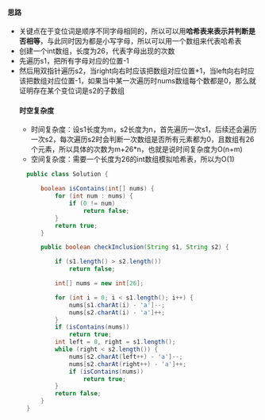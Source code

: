 #### 思路
+ 关键点在于变位词是顺序不同字母相同的，所以可以用**哈希表来表示并判断是否相等**，与此同时因为都是小写字母，所以可以用一个数组来代表哈希表  
+ 创建一个int数组，长度为26，代表字母出现的次数
+ 先遍历s1，把所有字母对应的位置-1
+ 然后用双指针遍历s2，当right向右时应该把数组对应位置+1，当left向右时应该把数组对应位置-1，如果当中某一次遍历时nums数组每个数都是0，那么就证明存在某个变位词是s2的子数组
  #### 时空复杂度
  + 时间复杂度：设s1长度为m，s2长度为n，首先遍历一次s1，后续还会遍历一次s2，每次遍历s2时会判断一次数组是否所有元素都为0，且数组有26个元素，所以具体的次数为m+26*n，也就是说时间复杂度为O(n+m)
  + 空间复杂度：需要一个长度为26的int数组模拟哈希表，所以为O(1)
  ```java
    public class Solution {

        boolean isContains(int[] nums) {
            for (int num : nums) {
                if (0 != num)
                    return false;
            }
            return true;
        }

        public boolean checkInclusion(String s1, String s2) {

            if (s1.length() > s2.length())
                return false;

            int[] nums = new int[26];

            for (int i = 0; i < s1.length(); i++) {
                nums[s1.charAt(i) - 'a']--;
                nums[s2.charAt(i) - 'a']++;
            }
            if (isContains(nums))
                return true;
            int left = 0, right = s1.length();
            while (right < s2.length()) {
                nums[s2.charAt(left++) - 'a']--;
                nums[s2.charAt(right++) - 'a']++;
                if (isContains(nums))
                    return true;
            }
            return false;
        }
    }
  ```
